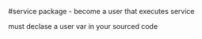 #service package - become a user that executes service

must declase a user var in your sourced code
